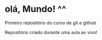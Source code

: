 # olá, Mundo! ^^
 Primeiro repositório do curso de git e github

Repositório criado durante uma aula ao vivo!